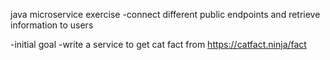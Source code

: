 java microservice exercise
-connect different public endpoints and retrieve information to users

-initial goal
-write a service to get cat fact from https://catfact.ninja/fact